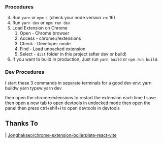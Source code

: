 ### Procedures <a name="procedures"></a>

3. Run `yarn` or `npm i` (check your node version >= 16)
4. Run `yarn dev` or `npm run dev`
5. Load Extension on Chrome
   1. Open - Chrome browser
   2. Access - chrome://extensions
   3. Check - Developer mode
   4. Find - Load unpacked extension
   5. Select - `dist` folder in this project (after dev or build)
6. If you want to build in production, Just run `yarn build` or `npm run build`.

### Dev Procedures

I start these 3 commands in separate terminals for a good dev env:
  yarn buildw
  yarn typew
  yarn dev

then open the chrome:extensions to restart the extension each time I save
then open a new tab to open devtools in undocked mode
then open the panel
then press ctrl+shif+i to open devtools in devtools

## Thanks To

| [Jonghakseo/chrome-extension-boilerplate-react-vite](https://github.com/Jonghakseo/chrome-extension-boilerplate-react-vite)
